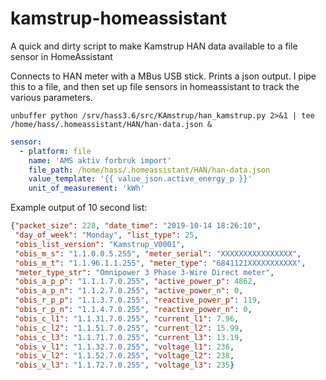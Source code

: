 # kamstrup-homeassistant
A quick and dirty script to make Kamstrup HAN data available to a file sensor in HomeAssistant

Connects to HAN meter with a MBus USB stick.
Prints a json output.
I pipe this to a file, and then set up file sensors in homeassistant to track the various parameters.

`unbuffer python /srv/hass3.6/src/KAmstrup/han_kamstrup.py 2>&1 | tee /home/hass/.homeassistant/HAN/han-data.json &`

```yaml
sensor:
  - platform: file
    name: 'AMS aktiv forbruk import'
    file_path: /home/hass/.homeassistant/HAN/han-data.json
    value_template: '{{ value_json.active_energy_p }}'
    unit_of_measurement: 'kWh'
```

Example output of 10 second list:
```json
{"packet_size": 228, "date_time": "2019-10-14 18:26:10",
 "day_of_week": "Monday", "list_type": 25,
 "obis_list_version": "Kamstrup_V0001",
 "obis_m_s": "1.1.0.0.5.255", "meter_serial": "XXXXXXXXXXXXXXXX",
 "obis_m_t": "1.1.96.1.1.255", "meter_type": "6841121XXXXXXXXXXX",
 "meter_type_str": "Omnipower 3 Phase 3-Wire Direct meter",
 "obis_a_p_p": "1.1.1.7.0.255", "active_power_p": 4862,
 "obis_a_p_n": "1.1.2.7.0.255", "active_power_n": 0,
 "obis_r_p_p": "1.1.3.7.0.255", "reactive_power_p": 119,
 "obis_r_p_n": "1.1.4.7.0.255", "reactive_power_n": 0,
 "obis_c_l1": "1.1.31.7.0.255", "current_l1": 7.96,
 "obis_c_l2": "1.1.51.7.0.255", "current_l2": 15.99,
 "obis_c_l3": "1.1.71.7.0.255", "current_l3": 13.19,
 "obis_v_l1": "1.1.32.7.0.255", "voltage_l1": 236,
 "obis_v_l2": "1.1.52.7.0.255", "voltage_l2": 238,
 "obis_v_l3": "1.1.72.7.0.255", "voltage_l3": 235}
```



